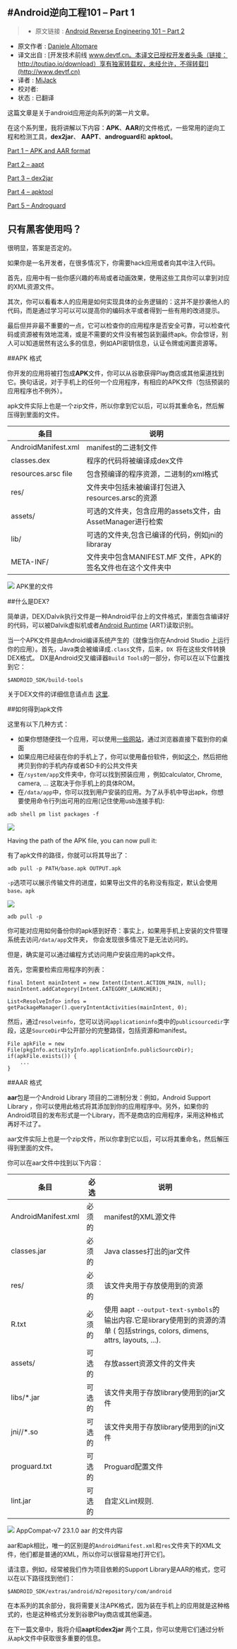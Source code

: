 #Android逆向工程101 – Part 1
---

> * 原文链接 : [Android Reverse Engineering 101 – Part 2](http://www.fasteque.com/android-reverse-engineering-101-part-2/)
* 原文作者 : [Daniele Altomare](http://www.fasteque.com/)
* 译文出自 : [开发技术前线 www.devtf.cn。本译文已授权开发者头条（链接：http://toutiao.io/download）享有独家转载权，未经允许，不得转载!](http://www.devtf.cn)
* 译者 : [MiJack](https://github.com/MiJack) 
* 校对者: 
* 状态 :  已翻译


这篇文章是关于android应用逆向系列的第一片文章。

在这个系列里，我将讲解以下内容：**APK**、**AAR**的文件格式，一些常用的逆向工程和检测工具，**dex2jar**、 **AAPT**、**androguard**和 **apktool**。

[Part 1 – APK and AAR format](http://www.fasteque.com/android-reverse-engineering-101-part-1/)

[Part 2 – aapt](http://www.fasteque.com/android-reverse-engineering-101-part-2/)

[Part 3 – dex2jar](http://www.fasteque.com/android-reverse-engineering-101-part-3/)

[Part 4 – apktool](http://www.fasteque.com/android-reverse-engineering-101-part-4/)

[Part 5 – Androguard](http://www.fasteque.com/android-reverse-engineering-101-part-5/)

## 只有黑客使用吗？

很明显，答案是否定的。

如果你是一名开发者，在很多情况下，你需要hack应用或者向其中注入代码。

首先，应用中有一些你感兴趣的布局或者动画效果，使用这些工具你可以拿到对应的XML资源文件。

其次，你可以看看本人的应用是如何实现具体的业务逻辑的：这并不是抄袭他人的代码，而是通过学习可以可以提高你的编码水平或者得到一些有用的改进提示。

最后但并非最不重要的一点，它可以检查你的应用程序是否安全可靠，可以检查代码或资源被有效地混淆，或是不需要的文件没有被包装到最终apk。你会惊讶，别人可以知道居然有这么多的信息，例如API密钥信息，认证令牌或闲置资源等。

##APK 格式

你开发的应用将被打包成**APK**文件，你可以从谷歌获得Play商店或其他渠道找到它。换句话说，对于手机上的任何一个应用程序，有相应的APK文件（包括预装的应用程序也不例外）。

apk文件实际上也是一个zip文件，所以你拿到它以后，可以将其重命名，然后解压得到里面的文件。


|条目 |	说明|
|----|---|
|AndroidManifest.xml |  manifest的二进制文件|
|classes.dex|程序的代码将被编译成dex文件|
|resources.arsc	file|包含预编译的程序资源，二进制的xml格式|
|res/|文件夹中包括未被编译打包进入resources.arsc的资源|
|assets/	|可选的文件夹，包含应用的assets文件，由AssetManager进行检索|
|lib/|可选的文件夹,包含已编译的代码，例如jni的libraray|	
|META-INF/|文件夹中包含MANIFEST.MF 文件，APK的签名文件也在这个文件夹中|
![](http://www.fasteque.com/wp-content/uploads/2015/11/Screen-Shot-2015-11-10-at-22.00.18.png)
APK里的文件

##什么是DEX?

简单讲，DEX/Dalvik执行文件是一种Android平台上的文件格式，里面包含编译好的代码，可以被Dalvik虚拟机或者[Android Runtime](https://source.android.com/devices/tech/dalvik/index.html) (ART)读取识别。

当一个APK文件是由Android编译系统产生的（就像当你在Android Studio 上运行你的应用）。首先，Java类会被编译成`.class`文件，后来，`DX `将在这些文件转换DEX格式。 DX是Android交叉编译器`Build Tools`的一部分，你可以在以下位置找到它：

`$ANDROID_SDK/build-tools`

关于DEX文件的详细信息请点击 [这里](https://source.android.com/devices/tech/dalvik/dex-format.html).

##如何得到apk文件

这里有以下几种方式：

- 如果你想随便找一个应用，可以使用[一些网站](https://apkpure.com/)，通过浏览器直接下载到你的桌面
- 如果应用已经装在你的手机上了，你可以使用备份软件，例如[这个](https://play.google.com/store/apps/details?id=mobi.infolife.appbackup)，然后把他拷贝到你的手机内存或者SD卡的公共文件夹
- 在`/system/app`文件夹中，你可以找到预装应用 ，例如calculator, Chrome, camera, … 这取决于你手机上的具体ROM。
- 在`/data/app`中，你可以找到用户安装的应用。为了从手机中导出apk，你想要使用命令行列出可用的应用(记住使用usb连接手机):

`adb shell pm list packages -f`

![](http://www.fasteque.com/wp-content/uploads/2015/11/Screen-Shot-2015-11-23-at-19.24.57.png)

Having the path of the APK file, you can now pull it:

有了apk文件的路径，你就可以将其导出了：

`adb pull -p PATH/base.apk OUTPUT.apk`

`-p`选项可以展示传输文件的进度，如果导出文件的名称没有指定，默认会使用`base。apk`

![](http://www.fasteque.com/wp-content/uploads/2015/11/Screen-Shot-2015-11-23-at-19.29.46.png)

`adb pull -p`

你可能对应用如何备份你的apk感到好奇：事实上，如果用手机上安装的文件管理系统去访问`/data/app`文件夹， 你会发现很多情况下是无法访问的。

但是，确实是可以通过编程方式访问用户安装应用的apk文件。

首先，您需要检索应用程序的列表：

```
final Intent mainIntent = new Intent(Intent.ACTION_MAIN, null); 
mainIntent.addCategory(Intent.CATEGORY_LAUNCHER); 
 
List<ResolveInfo> infos = getPackageManager().queryIntentActivities(mainIntent, 0);
```

然后，通过`resolveinfo`，您可以访问`applicationinfo`类中的`publicsourcedir`字段，这是`SourceDir`中公开部分的完整路径，包括资源和manifest。


```
File apkFile = new File(pkgInfo.activityInfo.applicationInfo.publicSourceDir);
if(apkFile.exists()) {
    ...
}
```
##AAR 格式

**aar**包是一个Android Library 项目的二进制分发：例如，Android Support Library ，你可以使用此格式将其添加到你的应用程序中。另外，如果你的Android项目的发布形式是一个Library，而不是商店的应用程序，采用这种格式再好不过了。

aar文件实际上也是一个zip文件，所以你拿到它以后，可以将其重命名，然后解压得到里面的文件。

你可以在aar文件中找到以下内容：

|条目	|	必选|说明|
| -- | -- | -- |
|AndroidManifest.xml	|必须的|	manifest的XML源文件|
|classes.jar	|必须的|	Java classes打出的jar文件|
|res/	|必须的|	该文件夹用于存放使用到的资源|
|R.txt	|必须的|使用 aapt ``--output-text-symbols``的输出内容.它是library使用到的资源的清单 ( 包括strings, colors, dimens, attrs, layouts, ...). |
|assets/|	可选的|	存放assert资源文件的文件夹|
|libs/*.jar	|可选的|该文件夹用于存放library使用到的jar文件	|
|jni//*.so	|可选的|	该文件夹用于存放library使用到的jni文件|
|proguard.txt	|可选的|Proguard配置文件|
|lint.jar	|可选的|	自定义Lint规则.|
 

![](http://www.fasteque.com/wp-content/uploads/2015/11/Screen-Shot-2015-11-09-at-22.23.31.png)
AppCompat-v7 23.1.0 aar 的文件内容

aar和apk相比，唯一的区别是的`AndroidManifest.xml`和`res`文件夹下的XML文件，他们都是普通的XML，所以你可以很容易地打开它们。

请注意，例如，经常被我们作为项目依赖的Support Library是AAR的格式，您可以在以下路径找到他们：

`$ANDROID_SDK/extras/android/m2repository/com/android`

在本系列的其余部分，我将需要关注APK格式，因为装在手机上的应用就是这种格式的，也是这种格式分发到谷歌Play商店或其他渠道。

在下一篇文章中，我将介绍**aapt**和**dex2jar** 两个工具，你可以使用它们通过分析从apk文件中获取很多重要的信息。